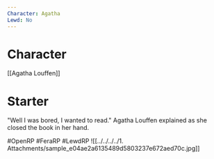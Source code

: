 ```yaml
---
Character: Agatha
Lewd: No
---
```

# Character
[[Agatha Louffen]]

# Starter
"Well I was bored, I wanted to read." Agatha Louffen explained as she closed the book in her hand.

#OpenRP #FeraRP #LewdRP 
![[../../../../1. Attachments/sample_e04ae2a6135489d5803237e672aed70c.jpg]]
